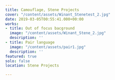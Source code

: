 ```yaml
---
title: Camouflage, Stene Projects
cover: "/content/assets/Winant_Stenetest_2.jpg"
date: 2019-03-05T00:55:41.000+00:00
works:
- title: Out of focus bacground
  image: "/content/assets/Winant_Stene_2.jpg"
  description: ''
- title: Pair language
  image: "/content/assets/pair1.jpg"
  description: ''
featured: true
solo: false
location: Stene Projects

---
```

